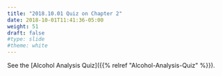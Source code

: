 ```yaml
---
title: "2018.10.01 Quiz on Chapter 2"
date: 2018-10-01T11:41:36-05:00
weight: 51
draft: false
#type: slide
#theme: white
---
```


See the [Alcohol Analysis Quiz]({{% relref "Alcohol-Analysis-Quiz" %}}).

